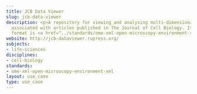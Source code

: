 ```yaml
---
title: JCB Data Viewer
slug: jcb-data-viewer
description: <p>A repository for viewing and analysing multi-dimensional image data
  associated with articles published in The Journal of Cell Biology. Its native metadata
  format is <a href="../standards/ome-xml-open-microscopy-environment-xml.html">OME-XML</a>.</p>
website: http://jcb-dataviewer.rupress.org/
subjects:
- life-sciences
disciplines:
- cell-biology
standards:
- ome-xml-open-microscopy-environment-xml
layout: use_case
type: use_case
---
```


